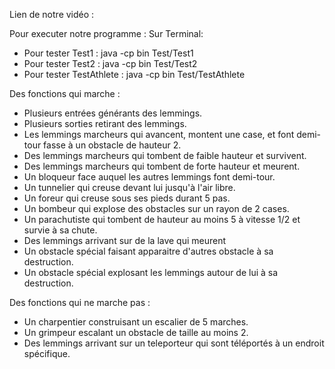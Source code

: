 Lien de notre vidéo :


Pour executer notre programme :
Sur Terminal:
- Pour tester Test1 :
java -cp bin Test/Test1
- Pour tester Test2 :
java -cp bin Test/Test2
- Pour tester TestAthlete :
java -cp bin Test/TestAthlete

Des fonctions qui marche :
- Plusieurs entrées générants des lemmings.
- Plusieurs sorties retirant des lemmings.  
- Les lemmings marcheurs qui avancent, montent une case, et font demi-tour fasse à un obstacle de hauteur  2.
- Des lemmings marcheurs qui tombent de faible hauteur et survivent.   
- Des lemmings marcheurs qui tombent de forte hauteur et meurent.   
- Un bloqueur face auquel les autres lemmings font demi-tour.  
- Un tunnelier qui creuse devant lui jusqu'à l'air libre.  
- Un foreur qui creuse sous ses pieds durant 5 pas.  
- Un bombeur qui explose des obstacles sur un rayon de 2 cases.  
- Un parachutiste qui tombent de hauteur au moins 5 à vitesse 1/2 et survie à sa chute. 
- Des lemmings arrivant sur de la lave qui meurent  
- Un obstacle spécial faisant apparaitre d'autres obstacle à sa destruction.  
- Un obstacle spécial explosant les lemmings autour de lui à sa destruction.

Des fonctions qui ne marche pas :
- Un charpentier construisant un escalier de 5 marches.  
- Un grimpeur escalant un obstacle de taille au moins 2. 
- Des lemmings arrivant sur un teleporteur qui sont téléportés à un endroit spécifique. 

